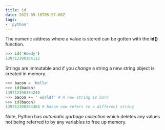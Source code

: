 ```yaml
---
title: id
date: 2021-09-16T05:57:00Z
tags:
- 'python'
---
```


The numeric address where a value is stored can be gotten with the **id()**
function.

```python
>>> id('Howdy')
139712390384112
```

Strings are immutable and if you _change_ a string a new string object is
created in memory.

```python
>>> bacon = 'Hello'
>>> id(bacon)
139712390384240
>>> bacon += ' world!' # A new string is born
>>> id(bacon)
139712390384368 # bacon now refers to a different string
```

Note, Python has _automatic garbage collection_ which deletes any values not
being referred to by any variables to free up memory.
